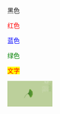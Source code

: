 黑色

<font color='red'>红色</font>

<font color='blue'>蓝色</font>

<font color='green'>绿色</font>

<span style='color:red;background:yellow;font-size:111;'>文字</span>

<img src="银杏叶.jpg" alt="银杏叶" style="zoom:10%;" />
